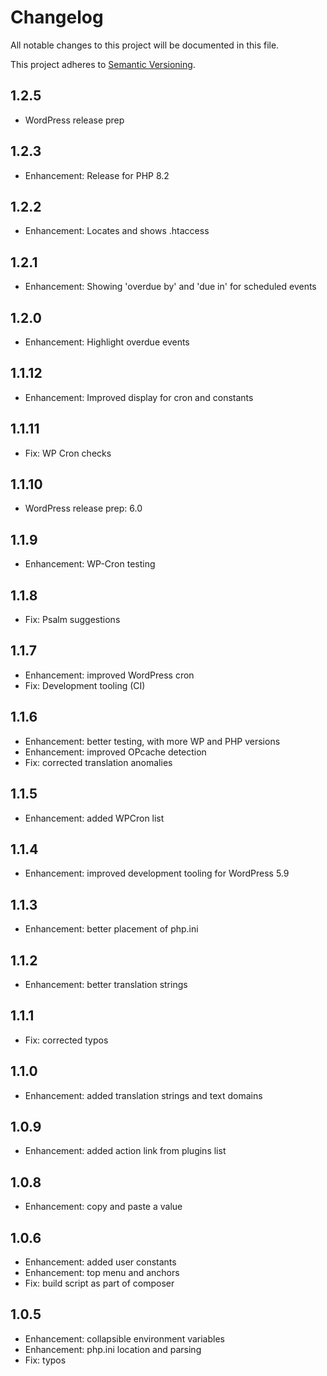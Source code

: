 # Changelog #

All notable changes to this project will be documented in this file.

This project adheres to [Semantic Versioning](http://semver.org/).

## 1.2.5 ##
* WordPress release prep

## 1.2.3 ##
* Enhancement: Release for PHP 8.2

## 1.2.2 ##
* Enhancement: Locates and shows .htaccess

## 1.2.1 ##
* Enhancement: Showing 'overdue by' and 'due in' for scheduled events

## 1.2.0 ##
* Enhancement: Highlight overdue events

## 1.1.12 ##
* Enhancement: Improved display for cron and constants

## 1.1.11 ##
* Fix: WP Cron checks

## 1.1.10 ##
* WordPress release prep: 6.0

## 1.1.9 ##
* Enhancement: WP-Cron testing

## 1.1.8 ##
* Fix: Psalm suggestions

## 1.1.7 ##
* Enhancement: improved WordPress cron
* Fix: Development tooling (CI)

## 1.1.6 ##
* Enhancement: better testing, with more WP and PHP versions
* Enhancement: improved OPcache detection
* Fix: corrected translation anomalies

## 1.1.5 ##
* Enhancement: added WPCron list

## 1.1.4 ##
* Enhancement: improved development tooling for WordPress 5.9

## 1.1.3 ##
* Enhancement: better placement of php.ini

## 1.1.2 ##
* Enhancement: better translation strings

## 1.1.1 ##
* Fix: corrected typos

## 1.1.0 ##
* Enhancement: added translation strings and text domains

## 1.0.9 ##
* Enhancement: added action link from plugins list

## 1.0.8 ##
* Enhancement: copy and paste a value

## 1.0.6 ##
* Enhancement: added user constants
* Enhancement: top menu and anchors
* Fix: build script as part of composer

## 1.0.5 ##
* Enhancement: collapsible environment variables
* Enhancement: php.ini location and parsing
* Fix: typos
